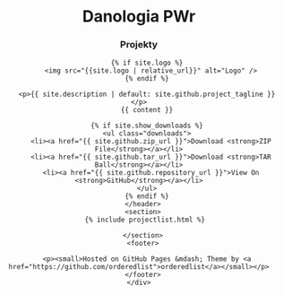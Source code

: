 <div class="wrapper">
      <header>
        <h1>Danologia PWr</h1>
        <h3>Projekty</h3>
        
        {% if site.logo %}
          <img src="{{site.logo | relative_url}}" alt="Logo" />
        {% endif %}

        <p>{{ site.description | default: site.github.project_tagline }}</p>
        {{ content }}
<!--         {% if site.github.is_project_page %}
        <p class="view"><a href="{{ site.github.repository_url }}">View the Project on GitHub <small>{{ site.github.repository_nwo }}</small></a></p>
        {% endif %}
        
		### Witaj! 

		Po prawej znajdziesz listę projektów realizowanych przez studentów Danologii na studiach magisterskich na Politechnice Wrocławskiej. O kilku z nich można będzie usłyszeć podczas [Data Science Day](https://datascienceday.pl/) już 8 grudnia 2018 roku.

		
        {% if site.github.is_user_page %}
        <p class="view"><a href="{{ site.github.owner_url }}">View My GitHub Profile</a></p>
        {% endif %} -->

        {% if site.show_downloads %}
        <ul class="downloads">
          <li><a href="{{ site.github.zip_url }}">Download <strong>ZIP File</strong></a></li>
          <li><a href="{{ site.github.tar_url }}">Download <strong>TAR Ball</strong></a></li>
          <li><a href="{{ site.github.repository_url }}">View On <strong>GitHub</strong></a></li>
        </ul>
        {% endif %}
      </header>
      <section>
       {% include projectlist.html %}

      </section>
	  <footer>
<!--         {% if site.github.is_project_page %}
        <p>This project is maintained by <a href="{{ site.github.owner_url }}">{{ site.github.owner_name }}</a></p>
        {% endif %} -->
        <p><small>Hosted on GitHub Pages &mdash; Theme by <a href="https://github.com/orderedlist">orderedlist</a></small></p>
      </footer>
    </div>
